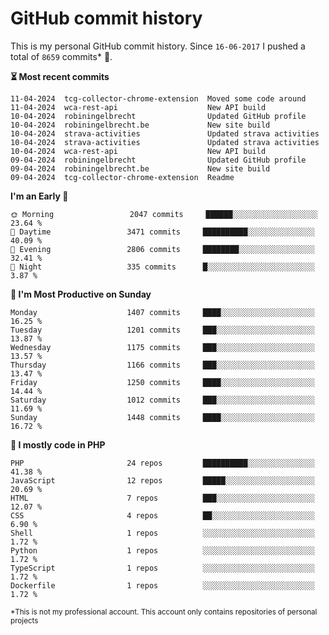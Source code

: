 # GitHub commit history
This is my personal GitHub commit history. Since <!--START_SECTION:first-commit-date-->`16-06-2017`<!--END_SECTION:first-commit-date--> I pushed a total of <!--START_SECTION:total-commit-count-->`8659`<!--END_SECTION:total-commit-count--> commits* 🎉.

<!--START_SECTION:most-recent-commits-->
**⏳ Most recent commits**
                                        
```text
11-04-2024  tcg-collector-chrome-extension  Moved some code around
11-04-2024  wca-rest-api                    New API build
10-04-2024  robiningelbrecht                Updated GitHub profile
10-04-2024  robiningelbrecht.be             New site build
10-04-2024  strava-activities               Updated strava activities
10-04-2024  strava-activities               Updated strava activities
10-04-2024  wca-rest-api                    New API build
09-04-2024  robiningelbrecht                Updated GitHub profile
09-04-2024  robiningelbrecht.be             New site build
09-04-2024  tcg-collector-chrome-extension  Readme
```
<!--END_SECTION:most-recent-commits-->  

<!--START_SECTION:commits-per-day-time-->
**I&#039;m an Early 🐤**

```text
🌞 Morning                 2047 commits     ██████░░░░░░░░░░░░░░░░░░░   23.64 %
🌆 Daytime                 3471 commits     ██████████░░░░░░░░░░░░░░░   40.09 %
🌃 Evening                 2806 commits     ████████░░░░░░░░░░░░░░░░░   32.41 %
🌙 Night                   335 commits      █░░░░░░░░░░░░░░░░░░░░░░░░   3.87 %
```
<!--END_SECTION:commits-per-day-time-->  

<!--START_SECTION:commits-per-weekday-->
**📅 I&#039;m Most Productive on Sunday**

```text
Monday                    1407 commits     ████░░░░░░░░░░░░░░░░░░░░░   16.25 %
Tuesday                   1201 commits     ███░░░░░░░░░░░░░░░░░░░░░░   13.87 %
Wednesday                 1175 commits     ███░░░░░░░░░░░░░░░░░░░░░░   13.57 %
Thursday                  1166 commits     ███░░░░░░░░░░░░░░░░░░░░░░   13.47 %
Friday                    1250 commits     ████░░░░░░░░░░░░░░░░░░░░░   14.44 %
Saturday                  1012 commits     ███░░░░░░░░░░░░░░░░░░░░░░   11.69 %
Sunday                    1448 commits     ████░░░░░░░░░░░░░░░░░░░░░   16.72 %
```
<!--END_SECTION:commits-per-weekday-->  

<!--START_SECTION:repos-per-language-->
**💬 I mostly code in PHP**

```text
PHP                       24 repos         ██████████░░░░░░░░░░░░░░░   41.38 %
JavaScript                12 repos         █████░░░░░░░░░░░░░░░░░░░░   20.69 %
HTML                      7 repos          ███░░░░░░░░░░░░░░░░░░░░░░   12.07 %
CSS                       4 repos          ██░░░░░░░░░░░░░░░░░░░░░░░   6.90 %
Shell                     1 repos          ░░░░░░░░░░░░░░░░░░░░░░░░░   1.72 %
Python                    1 repos          ░░░░░░░░░░░░░░░░░░░░░░░░░   1.72 %
TypeScript                1 repos          ░░░░░░░░░░░░░░░░░░░░░░░░░   1.72 %
Dockerfile                1 repos          ░░░░░░░░░░░░░░░░░░░░░░░░░   1.72 %
```
<!--END_SECTION:repos-per-language-->  

<sub>*This is not my professional account. This account only contains repositories of personal projects</sub>
